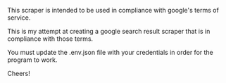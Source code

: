 This scraper is intended to be used in compliance with google's terms of service.

This is my attempt at creating a google search result scraper that is in compliance with those terms.

You must update the .env.json file with your credentials in order for the program to work.

Cheers!
